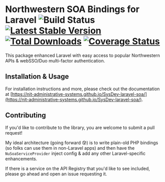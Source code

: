 # Northwestern SOA Bindings for Laravel ![Build Status](https://github.com/NIT-Administrative-Systems/SysDev-laravel-soa/workflows/PHPUnit%20Tests/badge.svg) [![Latest Stable Version](https://poser.pugx.org/northwestern-sysdev/laravel-soa/v/stable)](https://packagist.org/packages/northwestern-sysdev/laravel-soa) [![Total Downloads](https://poser.pugx.org/northwestern-sysdev/laravel-soa/downloads)](https://packagist.org/packages/northwestern-sysdev/laravel-soa) [![Coverage Status](https://coveralls.io/repos/github/NIT-Administrative-Systems/SysDev-laravel-soa/badge.svg?branch=master)](https://coveralls.io/github/NIT-Administrative-Systems/SysDev-laravel-soa?branch=master)
This package enhanced Laravel with easy access to popular Northwestern APIs & webSSO/Duo multi-factor authentication.

## Installation & Usage
For installation instructions and more, please check out the documentation at [https://nit-administrative-systems.github.io/SysDev-laravel-soa/](https://nit-administrative-systems.github.io/SysDev-laravel-soa/).

## Contributing
If you'd like to contribute to the library, you are welcome to submit a pull request!

My ideal architecture (going forward :cold_sweat:) is to write plain-old PHP bindings (so folks can use them in non-Laravel apps) and then have the `NuSoaServiceProvider` inject config & add any other Laravel-specific enhancements.

If there is a service on the API Registry that you'd like to see included, please go ahead and open an issue requesting it.

